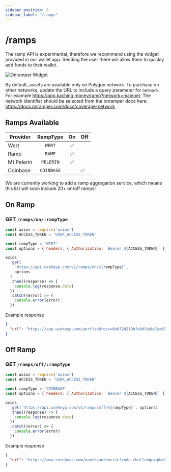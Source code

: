 ```yaml
---
sidebar_position: 5
sidebar_label: "/ramps"
---
```


# /ramps

The ramp API is experimental, therefore we recommend using the widget provided in our wallet app. Sending the user there will allow them to quickly add funds to their wallet. 

![Onramper Widget](/img/onramp.png)

By default, assets are available only on Polygon network. To purchase on other networks, update the URL to include a query parameter for `network`. For example https://app.kaching.money/ramp?network=mainnet. The network identifier should be selected from the onramper docs here: https://docs.onramper.com/docs/coverage-network

## Ramps Available

| Provider   |  RampType  |  On   | Off |
| ---------- | :--------: | :---: | --- |
| Wert       |   `WERT`   |   ✅   |     |
| Ramp       |   `RAMP`   |   ✅   |     |
| Mt Pelerin | `PELERIN`  |   ✅   |     |
| Coinbase   | `COINBASE` |       | ✅   |



We are currently working to add a ramp aggregation service, which means this list will soon include 20+ on/off ramps!

## On Ramp 

### GET `/ramps/on/:rampType`

```js
const axios = require('axios')
const ACCESS_TOKEN = 'USER_ACCESS_TOKEN'

const rampType = 'WERT'
const options = { headers: { Authorization: `Bearer ${ACCESS_TOKEN}` } }

axios
  .get(
    `https://api.usekeyp.com/v1/ramps/on/${rampType}`,
    options
  )
  .then((response) => {
    console.log(response.data)
  })
  .catch((error) => {
    console.error(error)
  })
```

Example response

```json
{
  "url": "https://app.usekeyp.com/wert?address=0xb72d219bfe0454ebd2cd679ff020a394acf9c6fe"
}
```

## Off Ramp 

### GET `/ramps/off/:rampType`

```js
const axios = require('axios')
const ACCESS_TOKEN = 'USER_ACCESS_TOKEN'

const rampType = 'COINBASE'
const options = { headers: { Authorization: `Bearer ${ACCESS_TOKEN}` } }

axios
  .get(`https://api.usekeyp.com/v1/ramps/off/${rampType}`, options)
  .then((response) => {
    console.log(response.data)
  })
  .catch((error) => {
    console.error(error)
  })
```

Example response

```json
{
  "url": "https://www.coinbase.com/oauth/authorize?code_challenge=gUxoT6AHdvXrjQXtxW7QAVS53RnH5v6q80hrhIp8_e4&code_challenge_method=S256&client_id=d71f130f740a580493825b0ae8511f1b72d48661217faab9d78f61f9cd4400d9&scope=wallet%3Aaccounts%3Aread%2Cwallet%3Aaccounts%3Acreate%2Cwallet%3Aaddresses%3Aread%2Cwallet%3Aaddresses%3Acreate%2Cwallet%3Auser%3Aemail&redirect_uri=https%3A%2F%2Fapp.usekeyp.com%2Fredirect%2Fcoinbase&referral=gallag_jq&account_currency=ETH&response_type=code&state=0ee456c4-a219-4b2e-8fdc-6419b0b6c73d"
}
```